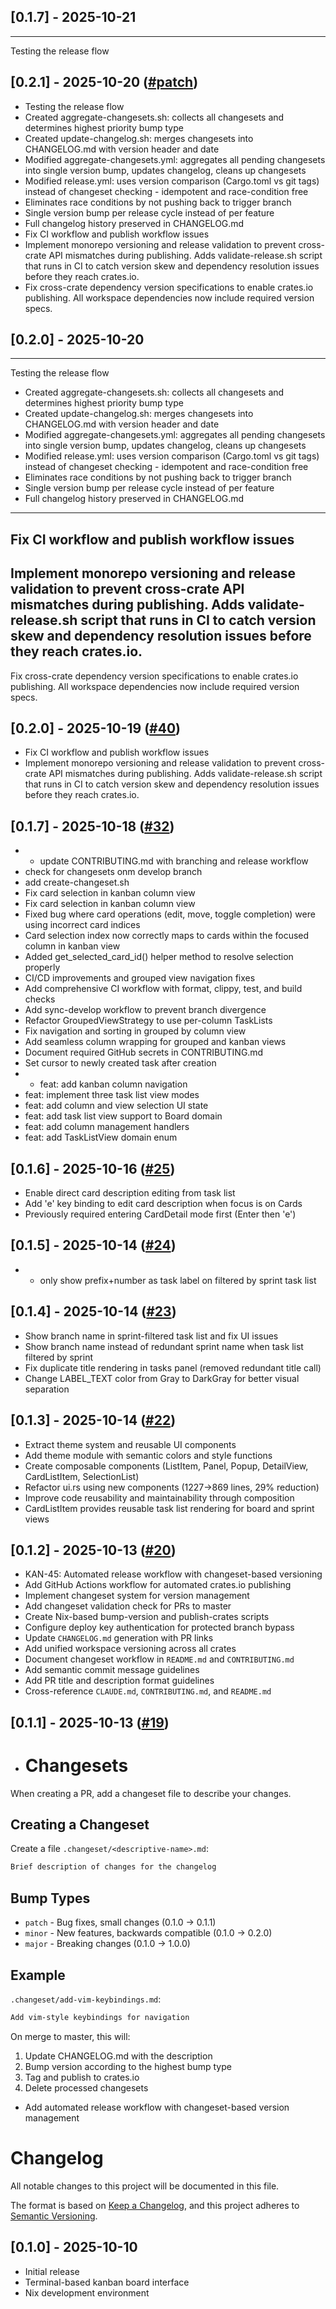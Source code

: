 ## [0.1.7] - 2025-10-21

---
Testing the release flow


## [0.2.1] - 2025-10-20 ([#patch](https://github.com/fulsomenko/kanban/pull/patch))

- Testing the release flow
- Created aggregate-changesets.sh: collects all changesets and determines highest priority bump type
- Created update-changelog.sh: merges changesets into CHANGELOG.md with version header and date
- Modified aggregate-changesets.yml: aggregates all pending changesets into single version bump, updates changelog, cleans up changesets
- Modified release.yml: uses version comparison (Cargo.toml vs git tags) instead of changeset checking - idempotent and race-condition free
- Eliminates race conditions by not pushing back to trigger branch
- Single version bump per release cycle instead of per feature
- Full changelog history preserved in CHANGELOG.md
- Fix CI workflow and publish workflow issues
- Implement monorepo versioning and release validation to prevent cross-crate API mismatches during publishing. Adds validate-release.sh script that runs in CI to catch version skew and dependency resolution issues before they reach crates.io.
- Fix cross-crate dependency version specifications to enable crates.io publishing. All workspace dependencies now include required version specs.


## [0.2.0] - 2025-10-20

---
Testing the release flow
- Created aggregate-changesets.sh: collects all changesets and determines highest priority bump type
- Created update-changelog.sh: merges changesets into CHANGELOG.md with version header and date
- Modified aggregate-changesets.yml: aggregates all pending changesets into single version bump, updates changelog, cleans up changesets
- Modified release.yml: uses version comparison (Cargo.toml vs git tags) instead of changeset checking - idempotent and race-condition free
- Eliminates race conditions by not pushing back to trigger branch
- Single version bump per release cycle instead of per feature
- Full changelog history preserved in CHANGELOG.md
---
Fix CI workflow and publish workflow issues
---
Implement monorepo versioning and release validation to prevent cross-crate API mismatches during publishing. Adds validate-release.sh script that runs in CI to catch version skew and dependency resolution issues before they reach crates.io.
---
Fix cross-crate dependency version specifications to enable crates.io publishing. All workspace dependencies now include required version specs.


## [0.2.0] - 2025-10-19 ([#40](https://github.com/fulsomenko/kanban/pull/40))

- Fix CI workflow and publish workflow issues
- Implement monorepo versioning and release validation to prevent cross-crate API mismatches during publishing. Adds validate-release.sh script that runs in CI to catch version skew and dependency resolution issues before they reach crates.io.


## [0.1.7] - 2025-10-18 ([#32](https://github.com/fulsomenko/kanban/pull/32))

- - update CONTRIBUTING.md with branching and release workflow
- check for changesets onm develop branch
- add create-changeset.sh
- Fix card selection in kanban column view
- Fix card selection in kanban column view
- Fixed bug where card operations (edit, move, toggle completion) were using incorrect card indices
- Card selection index now correctly maps to cards within the focused column in kanban view
- Added get_selected_card_id() helper method to resolve selection properly
- CI/CD improvements and grouped view navigation fixes
- Add comprehensive CI workflow with format, clippy, test, and build checks
- Add sync-develop workflow to prevent branch divergence
- Refactor GroupedViewStrategy to use per-column TaskLists
- Fix navigation and sorting in grouped by column view
- Add seamless column wrapping for grouped and kanban views
- Document required GitHub secrets in CONTRIBUTING.md
- Set cursor to newly created task after creation
- - feat: add kanban column navigation
- feat: implement three task list view modes
- feat: add column and view selection UI state
- feat: add task list view support to Board domain
- feat: add column management handlers
- feat: add TaskListView domain enum


## [0.1.6] - 2025-10-16 ([#25](https://github.com/fulsomenko/kanban/pull/25))

- Enable direct card description editing from task list
- Add 'e' key binding to edit card description when focus is on Cards
- Previously required entering CardDetail mode first (Enter then 'e')


## [0.1.5] - 2025-10-14 ([#24](https://github.com/fulsomenko/kanban/pull/24))

- - only show prefix+number as task label on filtered by sprint task list


## [0.1.4] - 2025-10-14 ([#23](https://github.com/fulsomenko/kanban/pull/23))

- Show branch name in sprint-filtered task list and fix UI issues
- Show branch name instead of redundant sprint name when task list filtered by sprint
- Fix duplicate title rendering in tasks panel (removed redundant title call)
- Change LABEL_TEXT color from Gray to DarkGray for better visual separation


## [0.1.3] - 2025-10-14 ([#22](https://github.com/fulsomenko/kanban/pull/22))

- Extract theme system and reusable UI components
- Add theme module with semantic colors and style functions
- Create composable components (ListItem, Panel, Popup, DetailView, CardListItem, SelectionList)
- Refactor ui.rs using new components (1227→869 lines, 29% reduction)
- Improve code reusability and maintainability through composition
- CardListItem provides reusable task list rendering for board and sprint views


## [0.1.2] - 2025-10-13 ([#20](https://github.com/fulsomenko/kanban/pull/20))

- KAN-45: Automated release workflow with changeset-based versioning
- Add GitHub Actions workflow for automated crates.io publishing
- Implement changeset system for version management
- Add changeset validation check for PRs to master
- Create Nix-based bump-version and publish-crates scripts
- Configure deploy key authentication for protected branch bypass
- Update `CHANGELOG.md` generation with PR links
- Add unified workspace versioning across all crates
- Document changeset workflow in `README.md` and `CONTRIBUTING.md`
- Add semantic commit message guidelines
- Add PR title and description format guidelines
- Cross-reference `CLAUDE.md`, `CONTRIBUTING.md`, and `README.md`


## [0.1.1] - 2025-10-13 ([#19](https://github.com/fulsomenko/kanban/pull/19))

- # Changesets
When creating a PR, add a changeset file to describe your changes.
## Creating a Changeset
Create a file `.changeset/<descriptive-name>.md`:
```md
Brief description of changes for the changelog
```
## Bump Types
- `patch` - Bug fixes, small changes (0.1.0 → 0.1.1)
- `minor` - New features, backwards compatible (0.1.0 → 0.2.0)
- `major` - Breaking changes (0.1.0 → 1.0.0)
## Example
`.changeset/add-vim-keybindings.md`:
```md
Add vim-style keybindings for navigation
```
On merge to master, this will:
1. Update CHANGELOG.md with the description
2. Bump version according to the highest bump type
3. Tag and publish to crates.io
4. Delete processed changesets
- Add automated release workflow with changeset-based version management


# Changelog

All notable changes to this project will be documented in this file.

The format is based on [Keep a Changelog](https://keepachangelog.com/en/1.0.0/),
and this project adheres to [Semantic Versioning](https://semver.org/spec/v2.0.0.html).

## [0.1.0] - 2025-10-10

- Initial release
- Terminal-based kanban board interface
- Nix development environment
